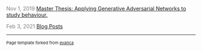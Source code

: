 
<span style="color: gray"> Nov 1, 2019 </span> 
[Master Thesis: Applying Generative Adversarial Networks to study behaviour.](/pdf/Thesis_final_Version.pdf)

<span style="color: gray"> Feb 3, 2021 </span> 
[Blog Posts](/blog/blogPosts.md)


---

<p style="font-size:11px">Page template forked from <a href="https://github.com/evanca/quick-portfolio">evanca</a></p>
<!-- Remove above link if you don't want to attibute -->
